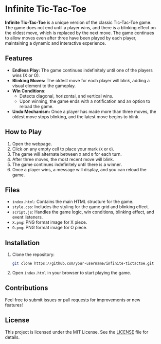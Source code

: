 # Infinite Tic-Tac-Toe

**Infinite Tic-Tac-Toe** is a unique version of the classic Tic-Tac-Toe game. The game does not end until a player wins, and there is a blinking effect on the oldest move, which is replaced by the next move. The game continues to allow moves even after three have been played by each player, maintaining a dynamic and interactive experience.

## Features
- **Endless Play:** The game continues indefinitely until one of the players wins (X or O).
- **Blinking Moves:** The oldest move for each player will blink, adding a visual element to the gameplay.
- **Win Conditions:** 
    - Detects diagonal, horizontal, and vertical wins.
    - Upon winning, the game ends with a notification and an option to reload the game.
- **Undo Mechanism:** Once a player has made more than three moves, the oldest move stops blinking, and the latest move begins to blink.

## How to Play
1. Open the webpage.
2. Click on any empty cell to place your mark (`X` or `O`).
3. The game will alternate between `X` and `O` for each turn.
4. After three moves, the most recent move will blink.
5. The game continues indefinitely until there is a winner.
6. Once a player wins, a message will display, and you can reload the game.

## Files
- `index.html`: Contains the main HTML structure for the game.
- `style.css`: Includes the styling for the game grid and blinking effect.
- `script.js`: Handles the game logic, win conditions, blinking effect, and event listeners.
- `X.png`: PNG format image for X piece.
- `O.png`: PNG format image for O piece.

## Installation
1. Clone the repository:
    ```bash
    git clone https://github.com/your-username/infinite-tictactoe.git
    ```
2. Open `index.html` in your browser to start playing the game.

## Contributions
Feel free to submit issues or pull requests for improvements or new features!

## License
This project is licensed under the MIT License. See the [LICENSE](LICENSE) file for details.
